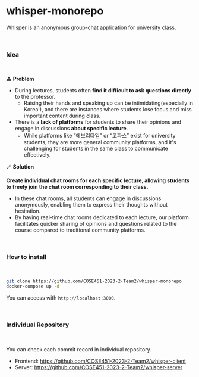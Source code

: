 # whisper-monorepo

Whisper is an anonymous group-chat application for university class.

<br>

### Idea

<br>

⚠️ **Problem**

- During lectures, students often **find it difficult to ask questions directly** to the professor.
    - Raising their hands and speaking up can be intimidating(especially in Korea!), and there are instances where students lose focus and miss important content during class.
- There is a **lack of platforms** for students to share their opinions and engage in discussions **about specific lecture**.
    - While platforms like “에브리타임” or “고파스” exist for university students, they are more general community platforms, and it's challenging for students in the same class to communicate effectively.

🪄 **Solution**

**Create individual chat rooms for each specific lecture, allowing students to freely join the chat room corresponding to their class.**

- In these chat rooms, all students can engage in discussions anonymously, enabling them to express their thoughts without hesitation.
- By having real-time chat rooms dedicated to each lecture, our platform facilitates quicker sharing of opinions and questions related to the course compared to traditional community platforms.

<br>

### How to install
<br>

```bash
git clone https://github.com/COSE451-2023-2-Team2/whisper-monorepo
docker-compose up -d
```

You can access with `http://localhost:3000`.

<br>

### Individual Repository
<br>

You can check each commit record in individual repository.

- Frontend: https://github.com/COSE451-2023-2-Team2/whisper-client
- Server: https://github.com/COSE451-2023-2-Team2/whisper-server

